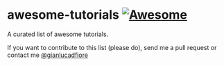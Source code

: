 # awesome-tutorials [![Awesome](https://cdn.rawgit.com/sindresorhus/awesome/d7305f38d29fed78fa85652e3a63e154dd8e8829/media/badge.svg)](https://github.com/sindresorhus/awesome)

A curated list of awesome tutorials.

If you want to contribute to this list (please do), send me a pull request or contact me [@gianlucadfiore](https://twitter.com/gianlucadfiore)
